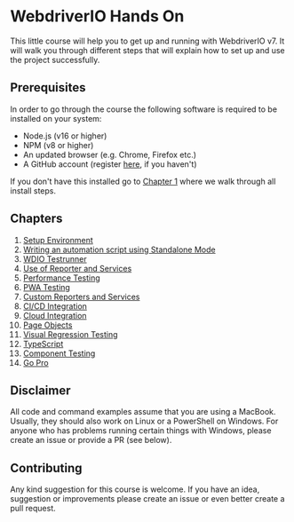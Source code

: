 WebdriverIO Hands On
====================

This little course will help you to get up and running with WebdriverIO v7. It will walk you through different steps that will explain how to set up and use the project successfully.

## Prerequisites

In order to go through the course the following software is required to be installed on your system:

- Node.js (v16 or higher)
- NPM (v8 or higher)
- An updated browser (e.g. Chrome, Firefox etc.)
- A GitHub account (register [here](https://github.com/join), if you haven't)

If you don't have this installed go to [Chapter 1](./chapter_01.md) where we walk through all install steps.

## Chapters

1. [Setup Environment](./chapter_01.md)
1. [Writing an automation script using Standalone Mode](./chapter_02.md)
1. [WDIO Testrunner](./chapter_03.md)
1. [Use of Reporter and Services](./chapter_04.md)
1. [Performance Testing](./chapter_05.md)
1. [PWA Testing](./chapter_06.md)
1. [Custom Reporters and Services](./chapter_07.md)
1. [CI/CD Integration](./chapter_08.md)
1. [Cloud Integration](./chapter_09.md)
1. [Page Objects](./chapter_10.md)
1. [Visual Regression Testing](./chapter_11.md)
1. [TypeScript](./chapter_13.md)
1. [Component Testing]('./chapter_12.md')
1. [Go Pro](./chapter_14.md)

## Disclaimer

All code and command examples assume that you are using a MacBook. Usually, they should also work on Linux or a PowerShell on Windows. For anyone who has problems running certain things with Windows, please create an issue or provide a PR (see below).

## Contributing

Any kind suggestion for this course is welcome. If you have an idea, suggestion or improvements please create an issue or even better create a pull request.
